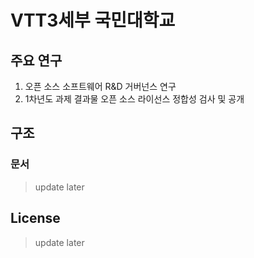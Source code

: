 # VTT3세부 국민대학교
## 주요 연구
  1. 오픈 소스 소프트웨어 R&D 거버넌스 연구
  2. 1차년도 과제 결과물 오픈 소스 라이선스 정합성 검사 및 공개

  
## 구조

### 문서
>update later

## License
>update later
